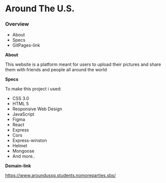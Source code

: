 # Around The U.S.

### Overview

* About
* Specs
* GitPages-link


**About**

This website is a platform meant for users to upload their pictures and share them with friends and people all around the world

**Specs**

To make this project i used:

* CSS 3.0
* HTML 5
* Responsive Web Design
* JavaScript
* Figma
* React
* Express
* Cors
* Express-winston
* Helmet
* Mongoose
* And more..

**Domain-link**

https://www.aroundussg.students.nomoreparties.sbs/
